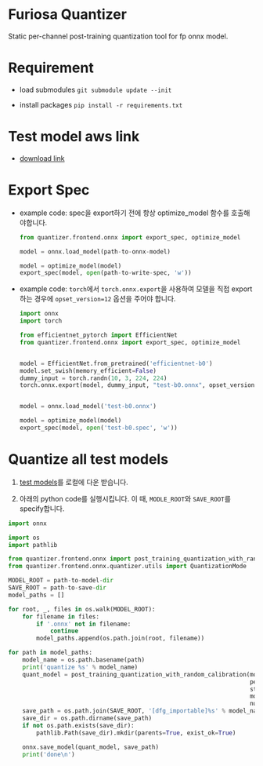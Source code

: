 # Furiosa Quantizer 
Static per-channel post-training quantization tool for fp onnx model.

# Requirement

* load submodules
```git submodule update --init```

* install packages
```pip install -r requirements.txt```
# Test model aws link
- [download link](https://s3.console.aws.amazon.com/s3/buckets/furiosa-private-artifacts?region=ap-northeast-2&prefix=onnx-model-exporter/target-dir/&showversions=false)

# Export Spec
- example code: spec을 export하기 전에 항상 optimize_model 함수를 호출해야합니다. 
    ```python
    from quantizer.frontend.onnx import export_spec, optimize_model
    
    model = onnx.load_model(path-to-onnx-model)
    
    model = optimize_model(model)
    export_spec(model, open(path-to-write-spec, 'w'))
    ```
- example code: `torch`에서 `torch.onnx.export`을 사용하여 모델을 직접 export하는 경우에 `opset_version=12` 옵션을 주어야 합니다.
    ``` python
    import onnx
    import torch
    
    from efficientnet_pytorch import EfficientNet
    from quantizer.frontend.onnx import export_spec, optimize_model
  
  
    model = EfficientNet.from_pretrained('efficientnet-b0')
    model.set_swish(memory_efficient=False)
    dummy_input = torch.randn(10, 3, 224, 224)
    torch.onnx.export(model, dummy_input, "test-b0.onnx", opset_version=12)
    
    
    model = onnx.load_model('test-b0.onnx')
    
    model = optimize_model(model)
    export_spec(model, open('test-b0.spec', 'w'))
    ```

# Quantize all test models
1. [test models](https://s3.console.aws.amazon.com/s3/buckets/furiosa-private-artifacts?region=ap-northeast-2&prefix=onnx-model-exporter/target-dir/&showversions=false)를 로컬에 다운 받습니다.

2. 아래의 python code를 실행시킵니다. 이 때, `MODLE_ROOT`와 `SAVE_ROOT`를 specify합니다.
```python
import onnx

import os
import pathlib

from quantizer.frontend.onnx import post_training_quantization_with_random_calibration
from quantizer.frontend.onnx.quantizer.utils import QuantizationMode

MODEL_ROOT = path-to-model-dir
SAVE_ROOT = path-to-save-dir
model_paths = []

for root, _, files in os.walk(MODEL_ROOT):
    for filename in files:
        if '.onnx' not in filename:
            continue
        model_paths.append(os.path.join(root, filename))

for path in model_paths:
    model_name = os.path.basename(path)
    print('quantize %s' % model_name)
    quant_model = post_training_quantization_with_random_calibration(model=onnx.load_model(path),
                                                                     per_channel=True,
                                                                     static=True,
                                                                     mode=QuantizationMode.dfg,
                                                                     num_data=10)
    save_path = os.path.join(SAVE_ROOT, '[dfg_importable]%s' % model_name)
    save_dir = os.path.dirname(save_path)
    if not os.path.exists(save_dir):
        pathlib.Path(save_dir).mkdir(parents=True, exist_ok=True)

    onnx.save_model(quant_model, save_path)
    print('done\n')
```